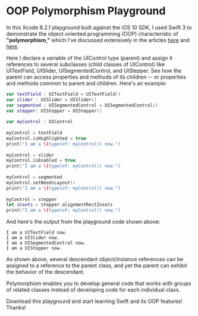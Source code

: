 # OOP Polymorphism Playground
In this Xcode 8.2.1 playground built against the iOS 10 SDK, I used Swift 3 to demonstrate the object-oriented programming (OOP) characteristic of **"polymorphism,"** which I've discussed extensively in the articles [here](http://iosbrain.com/blog/2017/02/26/intro-to-object-oriented-principles-in-swift-3-via-a-message-box-class-hierarchy#polymorphism) and [here](http://iosbrain.com/blog/2017/03/07/polymorphism-in-swift-3-manipulate-multiple-related-controls-with-one-iboutlet-and-one-ibaction/). 

Here I declare a variable of the UIControl type (parent) and assign it references to several subclasses (child classes of UIControl) like UITextField, UISlider, UISegmentedControl, and UIStepper. See how the parent can access properties and methods of its children -- or properties and methods common to parent and children. Here's an example:

```swift
var textField : UITextField = UITextField()
var slider : UISlider = UISlider()
var segmented : UISegmentedControl = UISegmentedControl()
var stepper: UIStepper = UIStepper()
 
var myControl : UIControl
 
myControl = textField
myControl.isHighlighted = true
print("I am a \(type(of: myControl)) now.")
 
myControl = slider
myControl.isEnabled = true
print("I am a \(type(of: myControl)) now.")
 
myControl = segmented
myControl.setNeedsLayout()
print("I am a \(type(of: myControl)) now.")
 
myControl = stepper
let insets = stepper.alignmentRectInsets
print("I am a \(type(of: myControl)) now.")
```

And here's the output from the playground code shown above:

```
I am a UITextField now.
I am a UISlider now.
I am a UISegmentedControl now.
I am a UIStepper now.
```

As shown above, several descendant object/instance references can be assigned to a reference to the parent class, and yet the parent can exhibit the behavior of the descendant.

Polymorphism enables you to develop general code that works with groups of related classes instead of developing code for each individual class.

Download this playground and start learning Swift and its OOP features! Thanks!
